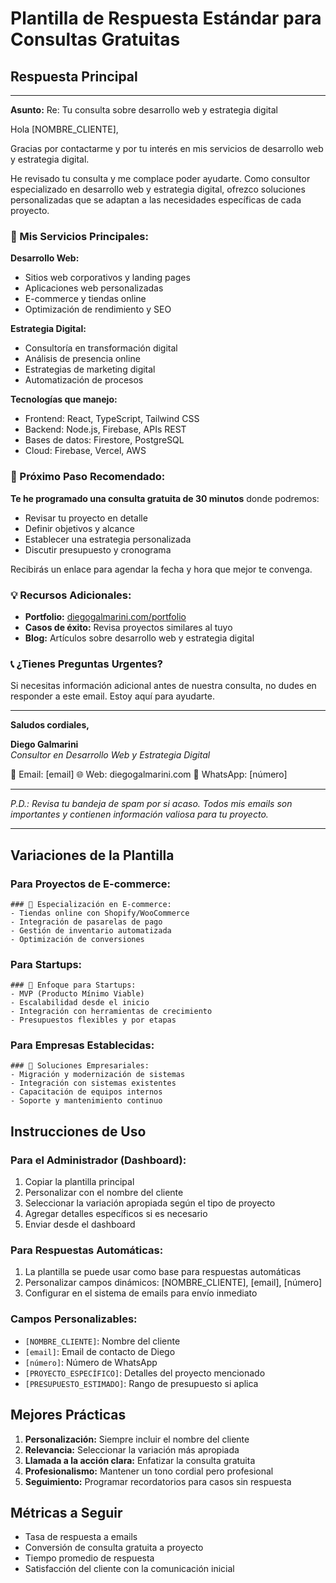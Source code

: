 # Plantilla de Respuesta Estándar para Consultas Gratuitas

## Respuesta Principal

---

**Asunto:** Re: Tu consulta sobre desarrollo web y estrategia digital

Hola [NOMBRE_CLIENTE],

Gracias por contactarme y por tu interés en mis servicios de desarrollo web y estrategia digital.

He revisado tu consulta y me complace poder ayudarte. Como consultor especializado en desarrollo web y estrategia digital, ofrezco soluciones personalizadas que se adaptan a las necesidades específicas de cada proyecto.

### 🚀 Mis Servicios Principales:

**Desarrollo Web:**
- Sitios web corporativos y landing pages
- Aplicaciones web personalizadas
- E-commerce y tiendas online
- Optimización de rendimiento y SEO

**Estrategia Digital:**
- Consultoría en transformación digital
- Análisis de presencia online
- Estrategias de marketing digital
- Automatización de procesos

**Tecnologías que manejo:**
- Frontend: React, TypeScript, Tailwind CSS
- Backend: Node.js, Firebase, APIs REST
- Bases de datos: Firestore, PostgreSQL
- Cloud: Firebase, Vercel, AWS

### 📅 Próximo Paso Recomendado:

**Te he programado una consulta gratuita de 30 minutos** donde podremos:
- Revisar tu proyecto en detalle
- Definir objetivos y alcance
- Establecer una estrategia personalizada
- Discutir presupuesto y cronograma

Recibirás un enlace para agendar la fecha y hora que mejor te convenga.

### 💡 Recursos Adicionales:

- **Portfolio:** [diegogalmarini.com/portfolio](https://diegogalmarini.com/portfolio)
- **Casos de éxito:** Revisa proyectos similares al tuyo
- **Blog:** Artículos sobre desarrollo web y estrategia digital

### 📞 ¿Tienes Preguntas Urgentes?

Si necesitas información adicional antes de nuestra consulta, no dudes en responder a este email. Estoy aquí para ayudarte.

---

**Saludos cordiales,**

**Diego Galmarini**  
*Consultor en Desarrollo Web y Estrategia Digital*

📧 Email: [email]
🌐 Web: diegogalmarini.com
📱 WhatsApp: [número]

---

*P.D.: Revisa tu bandeja de spam por si acaso. Todos mis emails son importantes y contienen información valiosa para tu proyecto.*

---

## Variaciones de la Plantilla

### Para Proyectos de E-commerce:
```
### 🛒 Especialización en E-commerce:
- Tiendas online con Shopify/WooCommerce
- Integración de pasarelas de pago
- Gestión de inventario automatizada
- Optimización de conversiones
```

### Para Startups:
```
### 🚀 Enfoque para Startups:
- MVP (Producto Mínimo Viable)
- Escalabilidad desde el inicio
- Integración con herramientas de crecimiento
- Presupuestos flexibles y por etapas
```

### Para Empresas Establecidas:
```
### 🏢 Soluciones Empresariales:
- Migración y modernización de sistemas
- Integración con sistemas existentes
- Capacitación de equipos internos
- Soporte y mantenimiento continuo
```

## Instrucciones de Uso

### Para el Administrador (Dashboard):
1. Copiar la plantilla principal
2. Personalizar con el nombre del cliente
3. Seleccionar la variación apropiada según el tipo de proyecto
4. Agregar detalles específicos si es necesario
5. Enviar desde el dashboard

### Para Respuestas Automáticas:
1. La plantilla se puede usar como base para respuestas automáticas
2. Personalizar campos dinámicos: [NOMBRE_CLIENTE], [email], [número]
3. Configurar en el sistema de emails para envío inmediato

### Campos Personalizables:
- `[NOMBRE_CLIENTE]`: Nombre del cliente
- `[email]`: Email de contacto de Diego
- `[número]`: Número de WhatsApp
- `[PROYECTO_ESPECÍFICO]`: Detalles del proyecto mencionado
- `[PRESUPUESTO_ESTIMADO]`: Rango de presupuesto si aplica

## Mejores Prácticas

1. **Personalización:** Siempre incluir el nombre del cliente
2. **Relevancia:** Seleccionar la variación más apropiada
3. **Llamada a la acción clara:** Enfatizar la consulta gratuita
4. **Profesionalismo:** Mantener un tono cordial pero profesional
5. **Seguimiento:** Programar recordatorios para casos sin respuesta

## Métricas a Seguir

- Tasa de respuesta a emails
- Conversión de consulta gratuita a proyecto
- Tiempo promedio de respuesta
- Satisfacción del cliente con la comunicación inicial